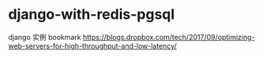# django-with-redis-pgsql
django 实例
bookmark https://blogs.dropbox.com/tech/2017/09/optimizing-web-servers-for-high-throughput-and-low-latency/
